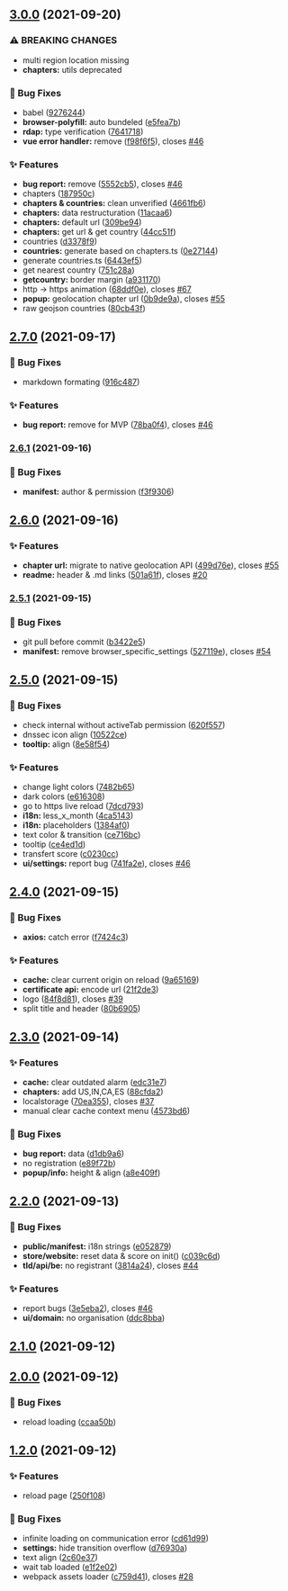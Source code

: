 ## [3.0.0](https://github.com/Internet-Society-Belgium/isTrust/compare/2.7.0...3.0.0) (2021-09-20)


### ⚠ BREAKING CHANGES

* multi region location missing
* **chapters:** utils deprecated

### 🐛 Bug Fixes

* babel ([9276244](https://github.com/Internet-Society-Belgium/isTrust/commit/927624428e5fcccaec39c55a15732f0bb5dd8405))
* **browser-polyfill:** auto bundeled ([e5fea7b](https://github.com/Internet-Society-Belgium/isTrust/commit/e5fea7bd287262e5289b94b9fcc247d260c56ec9))
* **rdap:** type verification ([7641718](https://github.com/Internet-Society-Belgium/isTrust/commit/7641718c132402587a275c5612ea9892205563fc))
* **vue error handler:** remove ([f98f6f5](https://github.com/Internet-Society-Belgium/isTrust/commit/f98f6f5c9befe739dfd7a890515135a6b0b3ee65)), closes [#46](https://github.com/Internet-Society-Belgium/isTrust/issues/46)


### ✨ Features

* **bug report:** remove ([5552cb5](https://github.com/Internet-Society-Belgium/isTrust/commit/5552cb5549dc4e44100c4dd0d3908dcd773d28ce)), closes [#46](https://github.com/Internet-Society-Belgium/isTrust/issues/46)
* chapters ([187950c](https://github.com/Internet-Society-Belgium/isTrust/commit/187950c3f3f939d0a95f74e64bd567566e01047b))
* **chapters & countries:** clean unverified ([4661fb6](https://github.com/Internet-Society-Belgium/isTrust/commit/4661fb69d9495475d4e5892b19f1b0615dd6fb9d))
* **chapters:** data restructuration ([11acaa6](https://github.com/Internet-Society-Belgium/isTrust/commit/11acaa6a3b5f34ade4d7ed63bcbdcdf0f02b744a))
* **chapters:** default url ([309be94](https://github.com/Internet-Society-Belgium/isTrust/commit/309be94901db40af7409dc765115f5e0a89b831f))
* **chapters:** get url & get country ([44cc51f](https://github.com/Internet-Society-Belgium/isTrust/commit/44cc51f2a6c8dc97b58d836cec02f6f5585f7ee4))
* countries ([d3378f9](https://github.com/Internet-Society-Belgium/isTrust/commit/d3378f976807087d1c35133e6bc0b67d547ce5fd))
* **countries:** generate based on chapters.ts ([0e27144](https://github.com/Internet-Society-Belgium/isTrust/commit/0e27144d01233f2a21f762705cef7f4956dcda65))
* generate countries.ts ([6443ef5](https://github.com/Internet-Society-Belgium/isTrust/commit/6443ef5416ea5f579fb5b84daa04560b504e9651))
* get nearest country ([751c28a](https://github.com/Internet-Society-Belgium/isTrust/commit/751c28a0701ca95111b73946c9a33c7548128ba2))
* **getcountry:** border margin ([a931170](https://github.com/Internet-Society-Belgium/isTrust/commit/a9311704de97698308545094d7ca6be0b81f95ed))
* http -> https animation ([68ddf0e](https://github.com/Internet-Society-Belgium/isTrust/commit/68ddf0e42b9743e9751116849bcdd6c226a3b230)), closes [#67](https://github.com/Internet-Society-Belgium/isTrust/issues/67)
* **popup:** geolocation chapter url ([0b9de9a](https://github.com/Internet-Society-Belgium/isTrust/commit/0b9de9a90ee2900bddc3a3f867b3c8d7caa08982)), closes [#55](https://github.com/Internet-Society-Belgium/isTrust/issues/55)
* raw geojson countries ([80cb43f](https://github.com/Internet-Society-Belgium/isTrust/commit/80cb43f5e793380c2592a411643e09bc0b1d96ba))

## [2.7.0](https://github.com/Internet-Society-Belgium/isTrust/compare/2.6.1...2.7.0) (2021-09-17)


### 🐛 Bug Fixes

* markdown formating ([916c487](https://github.com/Internet-Society-Belgium/isTrust/commit/916c48759d1f9a5fb59b53532eeb7fca0fe43a4f))


### ✨ Features

* **bug report:** remove for MVP ([78ba0f4](https://github.com/Internet-Society-Belgium/isTrust/commit/78ba0f446375bec1f107a0fa38ac16fbad91ec2b)), closes [#46](https://github.com/Internet-Society-Belgium/isTrust/issues/46)

### [2.6.1](https://github.com/Internet-Society-Belgium/isTrust/compare/2.6.0...2.6.1) (2021-09-16)


### 🐛 Bug Fixes

* **manifest:** author & permission ([f3f9306](https://github.com/Internet-Society-Belgium/isTrust/commit/f3f9306c04c5b44292aec4b6078299abcaa63d9b))

## [2.6.0](https://github.com/Internet-Society-Belgium/isTrust/compare/2.5.1...2.6.0) (2021-09-16)


### ✨ Features

* **chapter url:** migrate to native geolocation API ([499d76e](https://github.com/Internet-Society-Belgium/isTrust/commit/499d76ee9894437567638b9a2c7f40fbffb52866)), closes [#55](https://github.com/Internet-Society-Belgium/isTrust/issues/55)
* **readme:** header & .md links ([501a61f](https://github.com/Internet-Society-Belgium/isTrust/commit/501a61f43a9a8ac50c6e22b8c1ad8fad803aa091)), closes [#20](https://github.com/Internet-Society-Belgium/isTrust/issues/20)

### [2.5.1](https://github.com/Internet-Society-Belgium/isTrust/compare/2.5.0...2.5.1) (2021-09-15)


### 🐛 Bug Fixes

* git pull before commit ([b3422e5](https://github.com/Internet-Society-Belgium/isTrust/commit/b3422e5da3f2198f44c9a4f9487d6b16955ac5b4))
* **manifest:** remove browser_specific_settings ([527119e](https://github.com/Internet-Society-Belgium/isTrust/commit/527119eb8d8931e9e2a1eb9cff962f8df3299625)), closes [#54](https://github.com/Internet-Society-Belgium/isTrust/issues/54)

## [2.5.0](https://github.com/Internet-Society-Belgium/isTrust/compare/2.4.0...2.5.0) (2021-09-15)


### 🐛 Bug Fixes

* check internal without activeTab permission ([620f557](https://github.com/Internet-Society-Belgium/isTrust/commit/620f5574b7421f50dcab1ceae7623f97365cada9))
* dnssec icon align ([10522ce](https://github.com/Internet-Society-Belgium/isTrust/commit/10522ce550a72bda976994e3da7f49dd651bd949))
* **tooltip:** align ([8e58f54](https://github.com/Internet-Society-Belgium/isTrust/commit/8e58f543335f0b0a7afa6b56d157cc5395e273c6))


### ✨ Features

* change light colors ([7482b65](https://github.com/Internet-Society-Belgium/isTrust/commit/7482b657c411e4e0e365ec3a4ff9c01b344fd65d))
* dark colors ([e616308](https://github.com/Internet-Society-Belgium/isTrust/commit/e61630814c2d1a2b4e10a0dd34d6505cd643f0b0))
* go to https live reload ([7dcd793](https://github.com/Internet-Society-Belgium/isTrust/commit/7dcd793a91b32a32a0db63c34f633df369786414))
* **i18n:** less_x_month ([4ca5143](https://github.com/Internet-Society-Belgium/isTrust/commit/4ca51438099a2bdde8a7987ea5d49d2f24a87600))
* **i18n:** placeholders ([1384af0](https://github.com/Internet-Society-Belgium/isTrust/commit/1384af03d18db79ea0b8617a270ac036ca76343f))
* text color & transition ([ce716bc](https://github.com/Internet-Society-Belgium/isTrust/commit/ce716bcf26642e1f56330ae4457e86e7b0447d93))
* tooltip ([ce4ed1d](https://github.com/Internet-Society-Belgium/isTrust/commit/ce4ed1d7d210bfc54ce996b3e47b353f5fbc52e8))
* transfert score ([c0230cc](https://github.com/Internet-Society-Belgium/isTrust/commit/c0230cc0a378949098d95f7204ff875dfd59e43f))
* **ui/settings:** report bug ([741fa2e](https://github.com/Internet-Society-Belgium/isTrust/commit/741fa2ec2378027f16bdd95dc7614e6b82594ba2)), closes [#46](https://github.com/Internet-Society-Belgium/isTrust/issues/46)

## [2.4.0](https://github.com/Internet-Society-Belgium/isTrust/compare/2.3.0...2.4.0) (2021-09-15)


### 🐛 Bug Fixes

* **axios:** catch error ([f7424c3](https://github.com/Internet-Society-Belgium/isTrust/commit/f7424c3539c2b4bb66c90059f914facc017a425f))


### ✨ Features

* **cache:** clear current origin on reload ([9a65169](https://github.com/Internet-Society-Belgium/isTrust/commit/9a65169c7bd99bf65cda4bb63e6084b20662bfb2))
* **certificate api:** encode url ([21f2de3](https://github.com/Internet-Society-Belgium/isTrust/commit/21f2de34691177997f5f173983784461434efa44))
* logo ([84f8d81](https://github.com/Internet-Society-Belgium/isTrust/commit/84f8d816ba265d6101dbfe380a8e7bf9a0c205fe)), closes [#39](https://github.com/Internet-Society-Belgium/isTrust/issues/39)
* split title and header ([80b6905](https://github.com/Internet-Society-Belgium/isTrust/commit/80b690582fd3031df0ac4ed3715e460a84e54a67))

## [2.3.0](https://github.com/Internet-Society-Belgium/isTrust/compare/2.2.0...2.3.0) (2021-09-14)


### ✨ Features

* **cache:** clear outdated alarm ([edc31e7](https://github.com/Internet-Society-Belgium/isTrust/commit/edc31e79a8756454e084e7cd948bdf08f9ce30b3))
* **chapters:** add US,IN,CA,ES ([88cfda2](https://github.com/Internet-Society-Belgium/isTrust/commit/88cfda2b99ce578b389f7bed057b43506b88ca5c))
* localstorage ([70ea355](https://github.com/Internet-Society-Belgium/isTrust/commit/70ea355e0355bd33f54375aa5079fb75745d7b46)), closes [#37](https://github.com/Internet-Society-Belgium/isTrust/issues/37)
* manual clear cache context menu ([4573bd6](https://github.com/Internet-Society-Belgium/isTrust/commit/4573bd60486d4036fc1416e4f34099baf69cb22b))


### 🐛 Bug Fixes

* **bug report:** data ([d1db9a6](https://github.com/Internet-Society-Belgium/isTrust/commit/d1db9a6f51785d134c4803c67aeb134b6c03988c))
* no registration ([e89f72b](https://github.com/Internet-Society-Belgium/isTrust/commit/e89f72b77f79fa84e1c5b8836735ec5490f766e7))
* **popup/info:** height & align ([a8e409f](https://github.com/Internet-Society-Belgium/isTrust/commit/a8e409f03bc9efc5a60261303ffb5f38481ebbf3))

## [2.2.0](https://github.com/Internet-Society-Belgium/isTrust/compare/2.1.0...2.2.0) (2021-09-13)


### 🐛 Bug Fixes

* **public/manifest:** i18n strings ([e052879](https://github.com/Internet-Society-Belgium/isTrust/commit/e0528798549564cf5d627bbe9ff486d334c450e2))
* **store/website:** reset data & score on init() ([c039c6d](https://github.com/Internet-Society-Belgium/isTrust/commit/c039c6d4dae7d756526c36e5fb0108696e55a2ad))
* **tld/api/be:** no registrant ([3814a24](https://github.com/Internet-Society-Belgium/isTrust/commit/3814a249569a6e5bc3077323cc5fb54cd7406fa2)), closes [#44](https://github.com/Internet-Society-Belgium/isTrust/issues/44)


### ✨ Features

* report bugs ([3e5eba2](https://github.com/Internet-Society-Belgium/isTrust/commit/3e5eba2b52619eec39e00a104864d97826652191)), closes [#46](https://github.com/Internet-Society-Belgium/isTrust/issues/46)
* **ui/domain:** no organisation ([ddc8bba](https://github.com/Internet-Society-Belgium/isTrust/commit/ddc8bbade5572019fc54884dd34c8e40da618710))

## [2.1.0](https://github.com/Internet-Society-Belgium/isTrust/compare/2.0.0...2.1.0) (2021-09-12)

## [2.0.0](https://github.com/Internet-Society-Belgium/isTrust/compare/1.2.0...2.0.0) (2021-09-12)


### 🐛 Bug Fixes

* reload loading ([ccaa50b](https://github.com/Internet-Society-Belgium/isTrust/commit/ccaa50bf29b12381025f72731acb3950fd937743))

## [1.2.0](https://github.com/Internet-Society-Belgium/isTrust/compare/1.1.0...1.2.0) (2021-09-12)


### ✨ Features

* reload page ([250f108](https://github.com/Internet-Society-Belgium/isTrust/commit/250f108b079df4578b6e055649b43cb0a32dbb8f))


### 🐛 Bug Fixes

* infinite loading on communication error ([cd61d99](https://github.com/Internet-Society-Belgium/isTrust/commit/cd61d99e644ae0a7efc68b608b199af702f25beb))
* **settings:** hide transition overflow ([d76930a](https://github.com/Internet-Society-Belgium/isTrust/commit/d76930a5e15691ad4eec432fc4f7f8183293afde))
* text align ([2c60e37](https://github.com/Internet-Society-Belgium/isTrust/commit/2c60e374dd3c0acee690953c89435165e44155bc))
* wait tab loaded ([e1f2e02](https://github.com/Internet-Society-Belgium/isTrust/commit/e1f2e028edb1c8876600f5147934d0f481580a21))
* webpack assets loader ([c759d41](https://github.com/Internet-Society-Belgium/isTrust/commit/c759d41608dd0f351f29d43be02ea2a79ec88992)), closes [#28](https://github.com/Internet-Society-Belgium/isTrust/issues/28)

